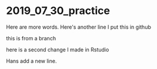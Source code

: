 # 2019_07_30_practice

Here are more words.
Here's another line
I put this in github

this is from a branch

here is a second change I made in Rstudio

Hans add a new line.